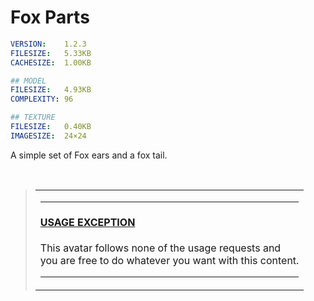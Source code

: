 # Fox Parts
```yaml
VERSION:    ​1.2.3​
FILESIZE:   ​5.33KB​
CACHESIZE:  ​1.00KB​

## MODEL
FILESIZE:   ​4.93KB​
COMPLEXITY: ​96​

## TEXTURE
FILESIZE:   ​0.40KB​
IMAGESIZE:  ​24×24​
```

A simple set of Fox ears and a fox tail.

&nbsp;
> <table> <td>
>
> ***
> #### [USAGE EXCEPTION](/README.md#using-my-work)
> This avatar follows none of the usage requests and  
> you are free to do whatever you want with this content.
> ***
> </td> </table>
